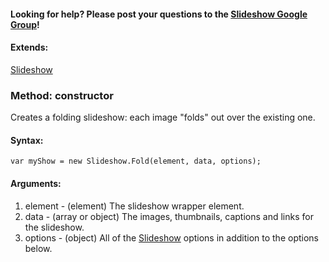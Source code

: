 #### Looking for help? Please post your questions to the [Slideshow Google Group](http://groups.google.com/group/mootools-slideshow)! ####



#### Extends: ####

[Slideshow](http://code.google.com/p/slideshow/wiki/Slideshow)

### Method: constructor ###

Creates a folding slideshow: each image "folds" out over the existing one.

#### Syntax: ####

```
var myShow = new Slideshow.Fold(element, data, options);
```

#### Arguments: ####

  1. element - (element) The slideshow wrapper element.
  1. data - (array or object) The images, thumbnails, captions and links for the slideshow.
  1. options - (object) All of the [Slideshow](http://code.google.com/p/slideshow/wiki/Slideshow) options in addition to the options below.